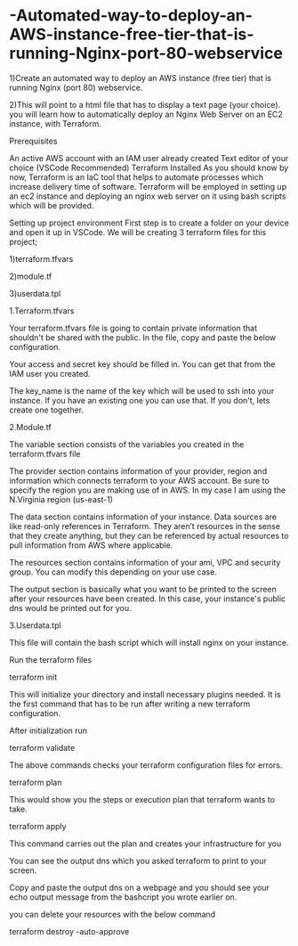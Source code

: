 # -Automated-way-to-deploy-an-AWS-instance-free-tier-that-is-running-Nginx-port-80-webservice

1)Create an automated way to deploy an AWS instance (free tier) that is running Nginx (port 80) webservice.

2)This will point to a html file that has to display a text page (your choice).
 you will learn how to automatically deploy an Nginx Web Server on an EC2 instance, with Terraform.
 
 
Prerequisites

An active AWS account with an IAM user already created
Text editor of your choice (VSCode Recommended)
Terraform Installed
As you should know by now, Terraform is an IaC tool that helps to automate processes which increase delivery time of software. Terraform will be employed in setting up an ec2 instance and deploying an nginx web server on it using bash scripts which will be provided.

Setting up project environment
First step is to create a folder on your device and open it up in VSCode. We will be creating 3 terraform files for this project;

1)terraform.tfvars

2)module.tf

3)userdata.tpl

1.Terraform.tfvars

Your terraform.tfvars file is going to contain private information that shouldn't be shared with the public. In the file, copy and paste the below configuration.

Your access and secret key should be filled in. You can get that from the IAM user you created.

The key_name is the name of the key which will be used to ssh into your instance. If you have an existing one you can use that. If you don't, lets create one together.

2.Module.tf

The variable section consists of the variables you created in the terraform.tfvars file

The provider section contains information of your provider, region and information which connects terraform to your AWS account. Be sure to specify the region you are making use of in AWS. In my case I am using the N.Virginia region (us-east-1)

The data section contains information of your instance. Data sources are like read-only references in Terraform. They aren’t resources in the sense that they create anything, but they can be referenced by actual resources to pull information from AWS where applicable.

The resources section contains information of your ami, VPC and security group. You can modify this depending on your use case.

The output section is basically what you want to be printed to the screen after your resources have been created. In this case, your instance's public dns would be printed out for you.

3.Userdata.tpl

This file will contain the bash script which will install nginx on your instance.

Run the terraform files 

terraform init

This will initialize your directory and install necessary plugins needed. It is the first command that has to be run after writing a new terraform configuration.

After initialization run

terraform validate

The above commands checks your terraform configuration files for errors.

terraform plan

This would show you the steps or execution plan that terraform wants to take.

terraform apply

This command carries out the plan and creates your infrastructure for you

You can see the output dns which you asked terraform to print to your screen.

Copy and paste the output dns on a webpage and you should see your echo output message from the bashcript you wrote earlier on.

you can delete your resources with the below command

terraform destroy -auto-approve
